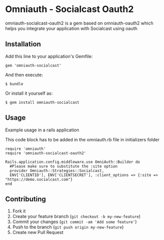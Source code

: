 # Omniauth - Socialcast Oauth2 

omniauth-socialcast-oauth2 is a gem based on omniauth-oauth2 which helps you integrate your application with Socialcast using oauth

## Installation

Add this line to your application's Gemfile:

    gem 'omniauth-socialcast'

And then execute:

    $ bundle

Or install it yourself as:

    $ gem install omniauth-socialcast

## Usage

Example usage in a rails application

This code block has to be added in the omniauth.rb file in initializers folder

```
require 'omniauth'
require 'omniauth-socialcast-oauth2'

Rails.application.config.middleware.use OmniAuth::Builder do
  #Please make sure to substitute the :site option
  provider Omniauth::Strategies::Socialcast, 
  ENV['CLIENTID'], ENV['CLIENTSECRET'], :client_options => {:site => "https://demo.socialcast.com"}
end
```

## Contributing

1. Fork it
2. Create your feature branch (`git checkout -b my-new-feature`)
3. Commit your changes (`git commit -am 'Add some feature'`)
4. Push to the branch (`git push origin my-new-feature`)
5. Create new Pull Request
